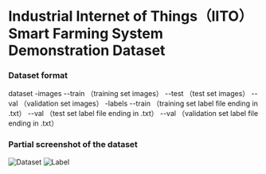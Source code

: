 # Industrial Internet of Things（IITO） Smart Farming System Demonstration Dataset
### Dataset format
dataset
     -images
       	--train    （training set images）
        --test        （test set images）
        --val        （validation set images）
     -labels
       	--train  （training set label file ending in .txt）
        --val			（test set label file ending in .txt）
       	--val			（validation set label file ending in .txt）
### Partial screenshot of the dataset
![Dataset](https://github.com/user-attachments/assets/1f6fa525-41ff-4ddb-98bc-8c88e58260dd)
![Label](https://github.com/user-attachments/assets/2d516fd1-a342-4a3c-adf8-4643a205d5c8)
